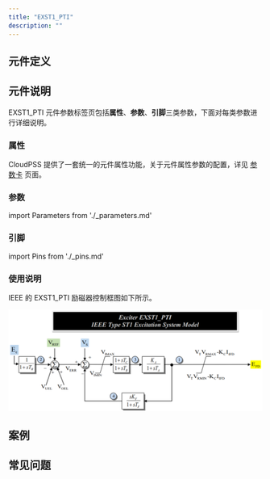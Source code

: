 ```yaml
---
title: "EXST1_PTI"
description: ""
---
```


## 元件定义

## 元件说明

EXST1\_PTI 元件参数标签页包括**属性**、**参数**、**引脚**三类参数，下面对每类参数进行详细说明。

### 属性

CloudPSS 提供了一套统一的元件属性功能，关于元件属性参数的配置，详见 [参数卡](docs/documents/software/10-xstudio/20-simstudio/40-workbench/20-function-zone/30-design-tab/30-param-panel/index.md) 页面。

### 参数

import Parameters from './_parameters.md'

<Parameters/>

### 引脚

import Pins from './_pins.md'

<Pins/>

### 使用说明

IEEE 的 EXST1_PTI 励磁器控制框图如下所示。

![等效图](./EXST1_PTI_Inner.png)

## 案例

## 常见问题

